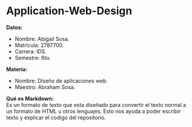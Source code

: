 # Application-Web-Design
**Datos:**
*   Nombre: Abigail Sosa. 
*   Matrícula: 2787700. 
*   Carrera: IDS. 
*   Semestre: 6to.

**Materia:**
*   Nombre: Diseño de aplicaciones web. 
*   Maestro: Abraham Sosa.

**Qué es Markdown:**    
Es un formato de texto que esta diseñado para convertir el texto normal a un formato de HTML u otros lenguajes. Esto nos ayuda a poder escribir texto y explicar el codigo del repositorio.